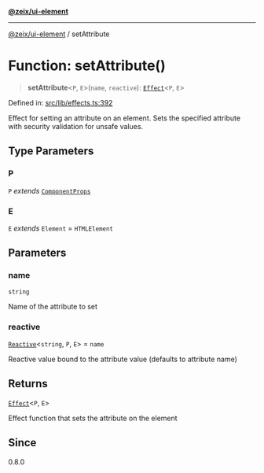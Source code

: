 [**@zeix/ui-element**](../README.md)

***

[@zeix/ui-element](../globals.md) / setAttribute

# Function: setAttribute()

> **setAttribute**\<`P`, `E`\>(`name`, `reactive`): [`Effect`](../type-aliases/Effect.md)\<`P`, `E`\>

Defined in: [src/lib/effects.ts:392](https://github.com/zeixcom/ui-element/blob/a2e3a5bb1b7ab9e964c80c41c9edbb895cf2ce79/src/lib/effects.ts#L392)

Effect for setting an attribute on an element.
Sets the specified attribute with security validation for unsafe values.

## Type Parameters

### P

`P` *extends* [`ComponentProps`](../type-aliases/ComponentProps.md)

### E

`E` *extends* `Element` = `HTMLElement`

## Parameters

### name

`string`

Name of the attribute to set

### reactive

[`Reactive`](../type-aliases/Reactive.md)\<`string`, `P`, `E`\> = `name`

Reactive value bound to the attribute value (defaults to attribute name)

## Returns

[`Effect`](../type-aliases/Effect.md)\<`P`, `E`\>

Effect function that sets the attribute on the element

## Since

0.8.0
